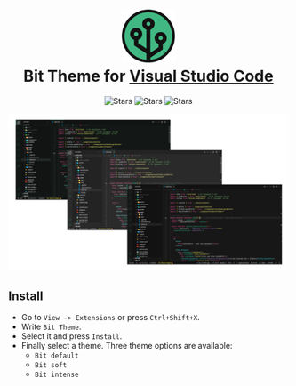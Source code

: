 <h1 align="center">
  <img src="./icon.png" alt="Logo" width="96" />
  <br />
  Bit Theme for <a href="https://code.visualstudio.com/">Visual Studio Code</a>
</h1>

<p align="center">
  <img src="https://img.shields.io/github/stars/bit-theme/visual-studio-code?style=flat-square&color=41B883" alt="Stars" />
  <img src="https://img.shields.io/github/license/bit-theme/visual-studio-code?style=flat-square&color=41B883" alt="Stars" />
  <img src="https://img.shields.io/badge/PRs-Welcome-41B883?style=flat-square" alt="Stars" />
</p>

![Demonstration](./demo.png)

## Install

- Go to `View -> Extensions` or press `Ctrl+Shift+X`.
- Write `Bit Theme`.
- Select it and press `Install`.
- Finally select a theme. Three theme options are available:
  - `Bit default`
  - `Bit soft`
  - `Bit intense`
